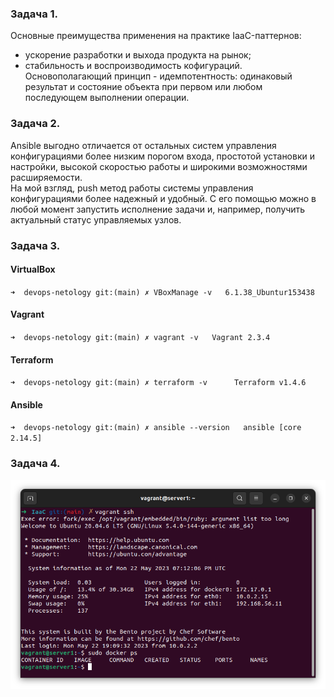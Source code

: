 ### Задача 1.

Основные преимущества применения на практике IaaC-паттернов:  
- ускорение разработки и выхода продукта на рынок;    
- стабильность и воспроизводимость кофигураций.  
Основополагающий принцип - идемпотентность: одинаковый результат и состояние объекта при первом или любом последующем выполнении операции.

### Задача 2.

Ansible выгодно отличается от остальных систем управления конфигурациями более низким порогом входа, простотой установки и настройки, высокой скоростью работы и широкими возможностями расширяемости.  
На мой взгляд, push метод работы системы управления конфигурациями более надежный и удобный. С его помощью можно в любой момент запустить исполнение задачи и, например, получить актуальный статус управляемых узлов.  

### Задача 3.  
#### VirtualBox  
`➜  devops-netology git:(main) ✗ VBoxManage -v  
6.1.38_Ubuntur153438`

#### Vagrant  
`➜  devops-netology git:(main) ✗ vagrant -v  
Vagrant 2.3.4`

#### Terraform  
`➜  devops-netology git:(main) ✗ terraform -v     
Terraform v1.4.6`

#### Ansible
`➜  devops-netology git:(main) ✗ ansible --version  
ansible [core 2.14.5]`

### Задача 4.

![Done](img/vagrant_docker.png)
